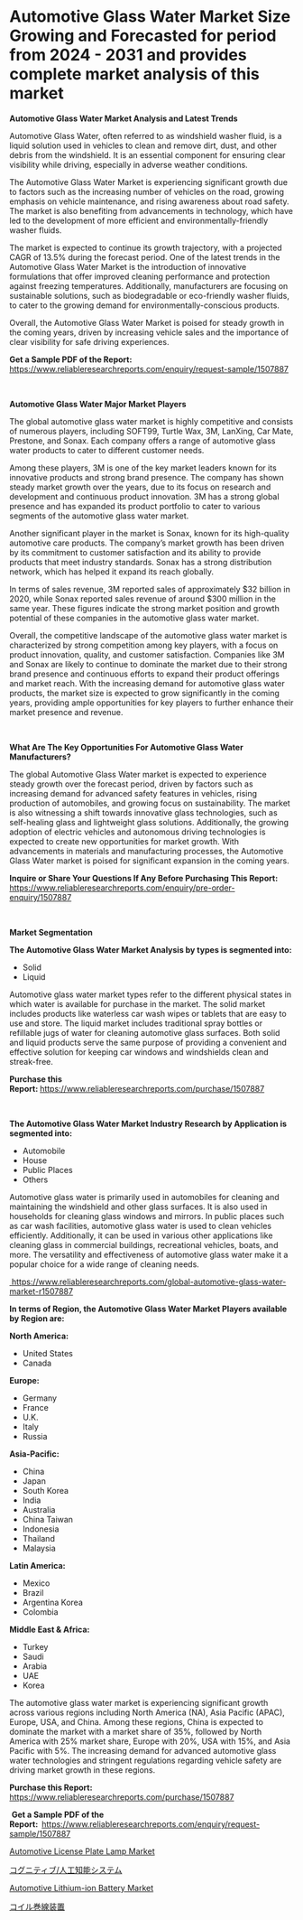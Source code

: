 <p><h1>Automotive Glass Water Market Size Growing and Forecasted for period from 2024 - 2031 and provides complete market analysis of this market</h1></p><p><strong>Automotive Glass Water Market Analysis and Latest Trends</strong></p>
<p><p>Automotive Glass Water, often referred to as windshield washer fluid, is a liquid solution used in vehicles to clean and remove dirt, dust, and other debris from the windshield. It is an essential component for ensuring clear visibility while driving, especially in adverse weather conditions.</p><p>The Automotive Glass Water Market is experiencing significant growth due to factors such as the increasing number of vehicles on the road, growing emphasis on vehicle maintenance, and rising awareness about road safety. The market is also benefiting from advancements in technology, which have led to the development of more efficient and environmentally-friendly washer fluids.</p><p>The market is expected to continue its growth trajectory, with a projected CAGR of 13.5% during the forecast period. One of the latest trends in the Automotive Glass Water Market is the introduction of innovative formulations that offer improved cleaning performance and protection against freezing temperatures. Additionally, manufacturers are focusing on sustainable solutions, such as biodegradable or eco-friendly washer fluids, to cater to the growing demand for environmentally-conscious products.</p><p>Overall, the Automotive Glass Water Market is poised for steady growth in the coming years, driven by increasing vehicle sales and the importance of clear visibility for safe driving experiences.</p></p>
<p><strong>Get a Sample PDF of the Report:&nbsp;</strong> <a href="https://www.reliableresearchreports.com/enquiry/request-sample/1507887">https://www.reliableresearchreports.com/enquiry/request-sample/1507887</a></p>
<p>&nbsp;</p>
<p><strong>Automotive Glass Water Major Market Players</strong></p>
<p><p>The global automotive glass water market is highly competitive and consists of numerous players, including SOFT99, Turtle Wax, 3M, LanXing, Car Mate, Prestone, and Sonax. Each company offers a range of automotive glass water products to cater to different customer needs.</p><p>Among these players, 3M is one of the key market leaders known for its innovative products and strong brand presence. The company has shown steady market growth over the years, due to its focus on research and development and continuous product innovation. 3M has a strong global presence and has expanded its product portfolio to cater to various segments of the automotive glass water market.</p><p>Another significant player in the market is Sonax, known for its high-quality automotive care products. The company’s market growth has been driven by its commitment to customer satisfaction and its ability to provide products that meet industry standards. Sonax has a strong distribution network, which has helped it expand its reach globally.</p><p>In terms of sales revenue, 3M reported sales of approximately $32 billion in 2020, while Sonax reported sales revenue of around $300 million in the same year. These figures indicate the strong market position and growth potential of these companies in the automotive glass water market.</p><p>Overall, the competitive landscape of the automotive glass water market is characterized by strong competition among key players, with a focus on product innovation, quality, and customer satisfaction. Companies like 3M and Sonax are likely to continue to dominate the market due to their strong brand presence and continuous efforts to expand their product offerings and market reach. With the increasing demand for automotive glass water products, the market size is expected to grow significantly in the coming years, providing ample opportunities for key players to further enhance their market presence and revenue.</p></p>
<p>&nbsp;</p>
<p><strong>What Are The Key Opportunities For Automotive Glass Water Manufacturers?</strong></p>
<p><p>The global Automotive Glass Water market is expected to experience steady growth over the forecast period, driven by factors such as increasing demand for advanced safety features in vehicles, rising production of automobiles, and growing focus on sustainability. The market is also witnessing a shift towards innovative glass technologies, such as self-healing glass and lightweight glass solutions. Additionally, the growing adoption of electric vehicles and autonomous driving technologies is expected to create new opportunities for market growth. With advancements in materials and manufacturing processes, the Automotive Glass Water market is poised for significant expansion in the coming years.</p></p>
<p><strong>Inquire or Share Your Questions If Any Before Purchasing This Report:</strong> <a href="https://www.reliableresearchreports.com/enquiry/pre-order-enquiry/1507887">https://www.reliableresearchreports.com/enquiry/pre-order-enquiry/1507887</a></p>
<p>&nbsp;</p>
<p><strong>Market Segmentation</strong></p>
<p><strong>The Automotive Glass Water Market Analysis by types is segmented into:</strong></p>
<p><ul><li>Solid</li><li>Liquid</li></ul></p>
<p><p>Automotive glass water market types refer to the different physical states in which water is available for purchase in the market. The solid market includes products like waterless car wash wipes or tablets that are easy to use and store. The liquid market includes traditional spray bottles or refillable jugs of water for cleaning automotive glass surfaces. Both solid and liquid products serve the same purpose of providing a convenient and effective solution for keeping car windows and windshields clean and streak-free.</p></p>
<p><strong>Purchase this Report:&nbsp;</strong><a href="https://www.reliableresearchreports.com/purchase/1507887">https://www.reliableresearchreports.com/purchase/1507887</a></p>
<p>&nbsp;</p>
<p><strong>The Automotive Glass Water Market Industry Research by Application is segmented into:</strong></p>
<p><ul><li>Automobile</li><li>House</li><li>Public Places</li><li>Others</li></ul></p>
<p><p>Automotive glass water is primarily used in automobiles for cleaning and maintaining the windshield and other glass surfaces. It is also used in households for cleaning glass windows and mirrors. In public places such as car wash facilities, automotive glass water is used to clean vehicles efficiently. Additionally, it can be used in various other applications like cleaning glass in commercial buildings, recreational vehicles, boats, and more. The versatility and effectiveness of automotive glass water make it a popular choice for a wide range of cleaning needs.</p></p>
<p><a href="https://www.reliableresearchreports.com/global-automotive-glass-water-market-r1507887">&nbsp;https://www.reliableresearchreports.com/global-automotive-glass-water-market-r1507887</a></p>
<p><strong>In terms of Region, the Automotive Glass Water Market Players available by Region are:</strong></p>
<p>
    <p> <strong> North America: </strong>
        <ul>
            <li>United States</li>
            <li>Canada</li>
        </ul>
        </p> 
    <p> <strong> Europe: </strong>
        <ul>
            <li>Germany</li>
            <li>France</li>
            <li>U.K.</li>
            <li>Italy</li>
            <li>Russia</li>
        </ul>
        </p> 
    <p> <strong> Asia-Pacific: </strong>
        <ul>
            <li>China</li>
            <li>Japan</li>
            <li>South Korea</li>
            <li>India</li>
            <li>Australia</li>
            <li>China Taiwan</li>
            <li>Indonesia</li>
            <li>Thailand</li>
            <li>Malaysia</li>
        </ul>
        </p> 
    <p> <strong> Latin America: </strong>
        <ul>
            <li>Mexico</li>
            <li>Brazil</li>
            <li>Argentina Korea</li>
            <li>Colombia</li>
        </ul>
        </p> 
    <p> <strong> Middle East & Africa: </strong>
        <ul>
            <li>Turkey</li>
            <li>Saudi</li>
            <li>Arabia</li>
            <li>UAE</li>
            <li>Korea</li>
        </ul>
    </p>
    </p>
<p><p>The automotive glass water market is experiencing significant growth across various regions including North America (NA), Asia Pacific (APAC), Europe, USA, and China. Among these regions, China is expected to dominate the market with a market share of 35%, followed by North America with 25% market share, Europe with 20%, USA with 15%, and Asia Pacific with 5%. The increasing demand for advanced automotive glass water technologies and stringent regulations regarding vehicle safety are driving market growth in these regions.</p></p>
<p><strong>Purchase this Report: </strong><a href="https://www.reliableresearchreports.com/purchase/1507887">https://www.reliableresearchreports.com/purchase/1507887</a></p>
<p>&nbsp;<strong>Get a Sample PDF of the Report:&nbsp;&nbsp;</strong><a href="https://www.reliableresearchreports.com/enquiry/request-sample/1507887">https://www.reliableresearchreports.com/enquiry/request-sample/1507887</a></p>
<p><strong></strong></p>
<p><p><a href="https://github.com/ChiragRP21/Market-Research-Report-List-4/blob/main/automotive-license-plate-lamp-market.md">Automotive License Plate Lamp Market</a></p><p><a href="https://github.com/adcxff01450218/Market-Research-Report-List-2/blob/main/489992993364.md">コグニティブ/人工知能システム</a></p><p><a href="https://github.com/cecuraprangm/Market-Research-Report-List-2/blob/main/automotive-lithium-ion-battery-market.md">Automotive Lithium-ion Battery Market</a></p><p><a href="https://github.com/ReyesKohler20231/Market-Research-Report-List-1/blob/main/724501593365.md">コイル巻線装置</a></p></p>